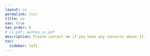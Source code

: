 ```yaml
---
layout: cv
permalink: /cv/
title: cv
nav: true
nav_order: 6
# cv_pdf: wenhao_cv.pdf
description: Please contact me if you have any concerns about it.
toc:
  sidebar: left
---
```

